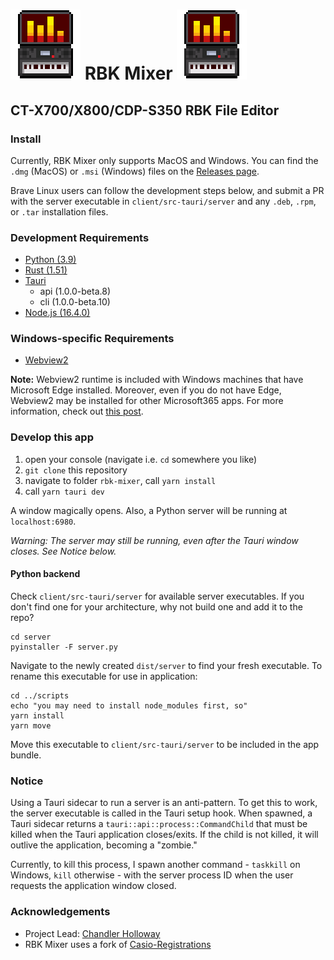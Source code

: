 # ![logo](/client/src-tauri/icons/112X112.png) RBK Mixer ![logo](/client/src-tauri/icons/112X112.png)

## CT-X700/X800/CDP-S350 RBK File Editor

### Install

Currently, RBK Mixer only supports MacOS and Windows. You can find the `.dmg` (MacOS) or `.msi` (Windows) files on the [Releases page](https://github.com/olmigs/rbk-mixer/releases).

Brave Linux users can follow the development steps below, and submit a PR with the server executable in `client/src-tauri/server` and any `.deb`, `.rpm`, or `.tar` installation files.

### Development Requirements

-   [Python (3.9)](https://www.python.org/downloads/)
-   [Rust (1.51)](https://www.rust-lang.org/tools/install)
-   [Tauri](https://github.com/tauri-apps/tauri)
    -   api (1.0.0-beta.8)
    -   cli (1.0.0-beta.10)
-   [Node.js (16.4.0)](https://nodejs.dev/learn/how-to-install-nodejs)

### Windows-specific Requirements

-   [Webview2](https://developer.microsoft.com/en-us/microsoft-edge/webview2/)

**Note:** Webview2 runtime is included with Windows machines that have Microsoft Edge installed. Moreover, even if you do not have Edge, Webview2 may be installed for other Microsoft365 apps. For more information, check out [this post](https://docs.microsoft.com/en-us/deployoffice/webview2-install).

### Develop this app

1. open your console (navigate i.e. `cd` somewhere you like)
2. `git clone` this repository
3. navigate to folder `rbk-mixer`, call `yarn install`
4. call `yarn tauri dev`

A window magically opens. Also, a Python server will be running at `localhost:6980`.

_Warning: The server may still be running, even after the Tauri window closes. See Notice below._

#### Python backend

Check `client/src-tauri/server` for available server executables. If you don't find one for your architecture, why not build one and add it to the repo?

```shell
cd server
pyinstaller -F server.py
```

Navigate to the newly created `dist/server` to find your fresh executable. To rename this executable for use in application:

```shell
cd ../scripts
echo "you may need to install node_modules first, so"
yarn install
yarn move
```

Move this executable to `client/src-tauri/server` to be included in the app bundle.

### Notice

Using a Tauri sidecar to run a server is an anti-pattern. To get this to work, the server executable is called in the Tauri setup hook. When spawned, a Tauri sidecar returns a `tauri::api::process::CommandChild` that must be killed when the Tauri application closes/exits. If the child is not killed, it will outlive the application, becoming a "zombie."

Currently, to kill this process, I spawn another command - `taskkill` on Windows, `kill` otherwise - with the server process ID when the user requests the application window closed.

### Acknowledgements

-   Project Lead: [Chandler Holloway](https://chandykeys.unicornplatform.page/)
-   RBK Mixer uses a fork of [Casio-Registrations](https://github.com/michgz/casio-registrations)
